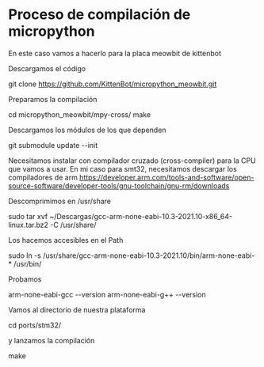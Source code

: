 # Proceso de compilación de micropython

En este caso vamos a hacerlo para la placa meowbit de kittenbot

Descargamos el código 

git clone https://github.com/KittenBot/micropython_meowbit.git

Preparamos la compilación

cd micropython_meowbit/mpy-cross/
make

Descargamos los módulos de los que dependen

git submodule update --init


Necesitamos instalar con compilador cruzado (cross-compiler) para la CPU que vamos a usar. En mi caso para smt32, necesitamos descargar los compiladores de arm https://developer.arm.com/tools-and-software/open-source-software/developer-tools/gnu-toolchain/gnu-rm/downloads

Descomprimimos en /usr/share

sudo tar xvf ~/Descargas/gcc-arm-none-eabi-10.3-2021.10-x86_64-linux.tar.bz2 -C /usr/share/

Los hacemos accesibles en el Path

sudo ln -s /usr/share/gcc-arm-none-eabi-10.3-2021.10/bin/arm-none-eabi-* /usr/bin/

Probamos

arm-none-eabi-gcc --version
arm-none-eabi-g++ --version

Vamos al directorio de nuestra plataforma

cd ports/stm32/

y lanzamos la compilación

make
